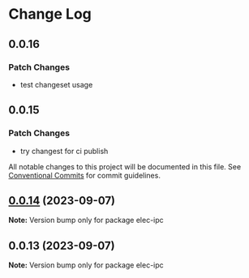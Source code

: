 # Change Log

## 0.0.16

### Patch Changes

- test changeset usage

## 0.0.15

### Patch Changes

- try changest for ci publish

All notable changes to this project will be documented in this file.
See [Conventional Commits](https://conventionalcommits.org) for commit guidelines.

## [0.0.14](https://github.com/savage181855/savage-libs/compare/elec-ipc@0.0.13...elec-ipc@0.0.14) (2023-09-07)

**Note:** Version bump only for package elec-ipc

## 0.0.13 (2023-09-07)

**Note:** Version bump only for package elec-ipc
